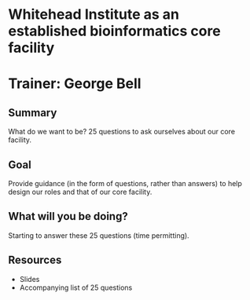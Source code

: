 # Whitehead Institute as an established bioinformatics core facility
# Trainer: George Bell

## Summary
What do we want to be? 25 questions to ask ourselves about our core facility.

## Goal
Provide guidance (in the form of questions, rather than answers) to help design our roles and that of our core facility.

## What will you be doing?
Starting to answer these 25 questions (time permitting).

## Resources
- Slides
- Accompanying list of 25 questions
